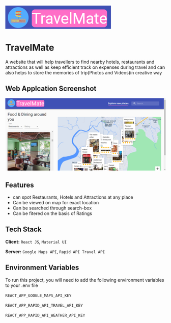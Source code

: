 
![Logo](https://github.com/amey5111/TravelMate/blob/master/public/Screenshot%20T%20logo.png?raw=true)


# TravelMate
A website that will help travellers to find nearby hotels, restaurants and attractions as well as keep efficient track on expenses during travel and can also helps to store the memories of trip(Photos and Videos)in creative way 
## Web Applcation Screenshot

![App Screenshot](https://github.com/amey5111/TravelMate/blob/master/public/Screenshot%202023-07-08%20150029.png?raw=true)


## Features

- can spot Restaurants, Hotels and Attractions at any place
- Can be viewed on map for exact location  
- Can be searched through search-box
- Can be fitered on the basis of Ratings


## Tech Stack

**Client:** `React JS`, `Material UI`

**Server:** `Google Maps API`, `Rapid API Travel API`


## Environment Variables

To run this project, you will need to add the following environment variables to your .env file

`REACT_APP_GOOGLE_MAPS_API_KEY`

`REACT_APP_RAPID_API_TRAVEL_API_KEY`

`REACT_APP_RAPID_API_WEATHER_API_KEY`


